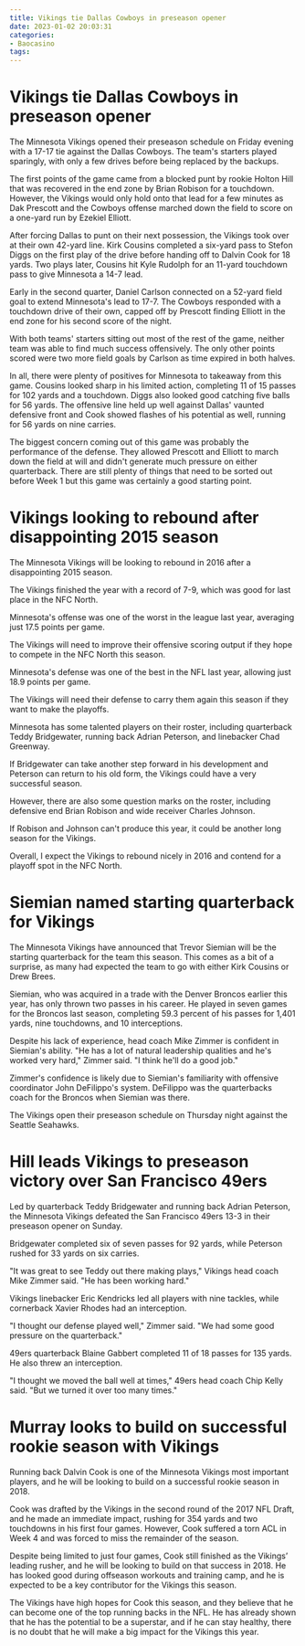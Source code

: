 ```yaml
---
title: Vikings tie Dallas Cowboys in preseason opener
date: 2023-01-02 20:03:31
categories:
- Baocasino
tags:
---
```



#  Vikings tie Dallas Cowboys in preseason opener

The Minnesota Vikings opened their preseason schedule on Friday evening with a 17-17 tie against the Dallas Cowboys. The team's starters played sparingly, with only a few drives before being replaced by the backups.

The first points of the game came from a blocked punt by rookie Holton Hill that was recovered in the end zone by Brian Robison for a touchdown. However, the Vikings would only hold onto that lead for a few minutes as Dak Prescott and the Cowboys offense marched down the field to score on a one-yard run by Ezekiel Elliott.

After forcing Dallas to punt on their next possession, the Vikings took over at their own 42-yard line. Kirk Cousins completed a six-yard pass to Stefon Diggs on the first play of the drive before handing off to Dalvin Cook for 18 yards. Two plays later, Cousins hit Kyle Rudolph for an 11-yard touchdown pass to give Minnesota a 14-7 lead.

Early in the second quarter, Daniel Carlson connected on a 52-yard field goal to extend Minnesota's lead to 17-7. The Cowboys responded with a touchdown drive of their own, capped off by Prescott finding Elliott in the end zone for his second score of the night.

With both teams' starters sitting out most of the rest of the game, neither team was able to find much success offensively. The only other points scored were two more field goals by Carlson as time expired in both halves.

In all, there were plenty of positives for Minnesota to takeaway from this game. Cousins looked sharp in his limited action, completing 11 of 15 passes for 102 yards and a touchdown. Diggs also looked good catching five balls for 56 yards. The offensive line held up well against Dallas' vaunted defensive front and Cook showed flashes of his potential as well, running for 56 yards on nine carries.

The biggest concern coming out of this game was probably the performance of the defense. They allowed Prescott and Elliott to march down the field at will and didn't generate much pressure on either quarterback. There are still plenty of things that need to be sorted out before Week 1 but this game was certainly a good starting point.

#  Vikings looking to rebound after disappointing 2015 season

The Minnesota Vikings will be looking to rebound in 2016 after a disappointing 2015 season.

The Vikings finished the year with a record of 7-9, which was good for last place in the NFC North.

Minnesota's offense was one of the worst in the league last year, averaging just 17.5 points per game.

The Vikings will need to improve their offensive scoring output if they hope to compete in the NFC North this season.

Minnesota's defense was one of the best in the NFL last year, allowing just 18.9 points per game.

The Vikings will need their defense to carry them again this season if they want to make the playoffs.

Minnesota has some talented players on their roster, including quarterback Teddy Bridgewater, running back Adrian Peterson, and linebacker Chad Greenway.

If Bridgewater can take another step forward in his development and Peterson can return to his old form, the Vikings could have a very successful season.

However, there are also some question marks on the roster, including defensive end Brian Robison and wide receiver Charles Johnson.

If Robison and Johnson can't produce this year, it could be another long season for the Vikings.

Overall, I expect the Vikings to rebound nicely in 2016 and contend for a playoff spot in the NFC North.

#  Siemian named starting quarterback for Vikings

The Minnesota Vikings have announced that Trevor Siemian will be the starting quarterback for the team this season. This comes as a bit of a surprise, as many had expected the team to go with either Kirk Cousins or Drew Brees.

Siemian, who was acquired in a trade with the Denver Broncos earlier this year, has only thrown two passes in his career. He played in seven games for the Broncos last season, completing 59.3 percent of his passes for 1,401 yards, nine touchdowns, and 10 interceptions.

Despite his lack of experience, head coach Mike Zimmer is confident in Siemian's ability. "He has a lot of natural leadership qualities and he's worked very hard," Zimmer said. "I think he'll do a good job."

Zimmer's confidence is likely due to Siemian's familiarity with offensive coordinator John DeFilippo's system. DeFilippo was the quarterbacks coach for the Broncos when Siemian was there.

The Vikings open their preseason schedule on Thursday night against the Seattle Seahawks.

#  Hill leads Vikings to preseason victory over San Francisco 49ers

Led by quarterback Teddy Bridgewater and running back Adrian Peterson, the Minnesota Vikings defeated the San Francisco 49ers 13-3 in their preseason opener on Sunday.

Bridgewater completed six of seven passes for 92 yards, while Peterson rushed for 33 yards on six carries.

"It was great to see Teddy out there making plays," Vikings head coach Mike Zimmer said. "He has been working hard."

Vikings linebacker Eric Kendricks led all players with nine tackles, while cornerback Xavier Rhodes had an interception.

"I thought our defense played well," Zimmer said. "We had some good pressure on the quarterback."

49ers quarterback Blaine Gabbert completed 11 of 18 passes for 135 yards. He also threw an interception.

"I thought we moved the ball well at times," 49ers head coach Chip Kelly said. "But we turned it over too many times."

#  Murray looks to build on successful rookie season with Vikings

Running back Dalvin Cook is one of the Minnesota Vikings most important players, and he will be looking to build on a successful rookie season in 2018.

Cook was drafted by the Vikings in the second round of the 2017 NFL Draft, and he made an immediate impact, rushing for 354 yards and two touchdowns in his first four games. However, Cook suffered a torn ACL in Week 4 and was forced to miss the remainder of the season.

Despite being limited to just four games, Cook still finished as the Vikings’ leading rusher, and he will be looking to build on that success in 2018. He has looked good during offseason workouts and training camp, and he is expected to be a key contributor for the Vikings this season.

The Vikings have high hopes for Cook this season, and they believe that he can become one of the top running backs in the NFL. He has already shown that he has the potential to be a superstar, and if he can stay healthy, there is no doubt that he will make a big impact for the Vikings this year.